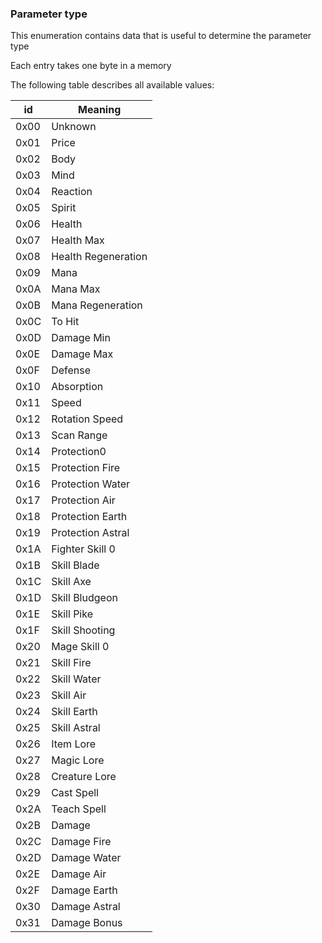 ### Parameter type

This enumeration contains data that is useful to determine the parameter type

Each entry takes one byte in a memory

The following table describes all available values:

id | Meaning
----|---------
0x00 | Unknown
0x01 | Price
0x02 | Body
0x03 | Mind
0x04 | Reaction
0x05 | Spirit
0x06 | Health
0x07 | Health Max
0x08 | Health Regeneration
0x09 | Mana
0x0A | Mana Max
0x0B | Mana Regeneration
0x0C | To Hit
0x0D | Damage Min
0x0E | Damage Max
0x0F | Defense
0x10 | Absorption
0x11 | Speed
0x12 | Rotation Speed
0x13 | Scan Range
0x14 | Protection0
0x15 | Protection Fire
0x16 | Protection Water
0x17 | Protection Air
0x18 | Protection Earth
0x19 | Protection Astral
0x1A | Fighter Skill 0
0x1B | Skill Blade
0x1C | Skill Axe
0x1D | Skill Bludgeon
0x1E | Skill Pike
0x1F | Skill Shooting
0x20 | Mage Skill 0
0x21 | Skill Fire
0x22 | Skill Water
0x23 | Skill Air
0x24 | Skill Earth
0x25 | Skill Astral
0x26 | Item Lore
0x27 | Magic Lore
0x28 | Creature Lore
0x29 | Cast Spell
0x2A | Teach Spell
0x2B | Damage
0x2C | Damage Fire
0x2D | Damage Water
0x2E | Damage Air
0x2F | Damage Earth
0x30 | Damage Astral
0x31 | Damage Bonus
